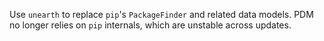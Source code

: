 Use `unearth` to replace `pip`'s `PackageFinder` and related data models. PDM no longer relies on `pip` internals, which are unstable across updates.
